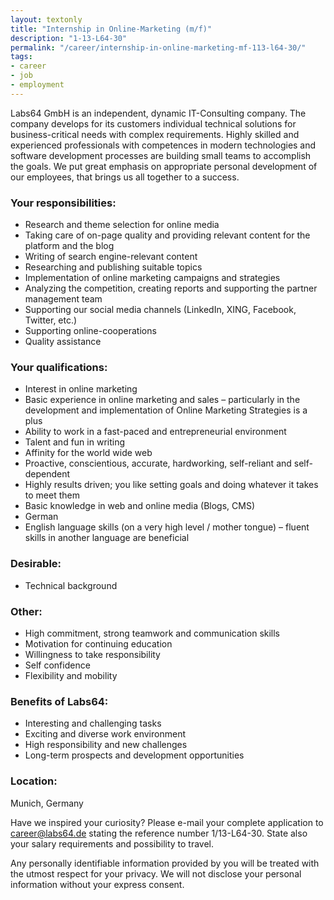 ```yaml
---
layout: textonly
title: "Internship in Online-Marketing (m/f)"
description: "1-13-L64-30"
permalink: "/career/internship-in-online-marketing-mf-113-l64-30/"
tags:
- career
- job
- employment
---
```


Labs64 GmbH is an independent, dynamic IT-Consulting company. The company develops for its customers individual technical solutions for business-critical needs with complex requirements. Highly skilled and experienced professionals with competences in modern technologies and software development processes are building small teams to accomplish the goals. We put great emphasis on appropriate personal development of our employees, that brings us all together to a success.

### Your responsibilities:

- Research and theme selection for online media
- Taking care of on-page quality and providing relevant content for the platform and the blog
- Writing of search engine-relevant content
- Researching and publishing suitable topics
- Implementation of online marketing campaigns and strategies
- Analyzing the competition, creating reports and supporting the partner management team
- Supporting our social media channels (LinkedIn, XING, Facebook, Twitter, etc.)
- Supporting online-cooperations
- Quality assistance

### Your qualifications:

- Interest in online marketing
- Basic experience in online marketing and sales – particularly in the development and implementation of Online Marketing Strategies is a plus
- Ability to work in a fast-paced and entrepreneurial environment
- Talent and fun in writing
- Affinity for the world wide web
- Proactive, conscientious, accurate, hardworking, self-reliant and self-dependent
- Highly results driven; you like setting goals and doing whatever it takes to meet them
- Basic knowledge in web and online media (Blogs, CMS)
- German
- English language skills (on a very high level / mother tongue) – fluent skills in another language are beneficial

### Desirable:

- Technical background

### Other:

- High commitment, strong teamwork and communication skills
- Motivation for continuing education
- Willingness to take responsibility
- Self confidence
- Flexibility and mobility

### Benefits of Labs64:

- Interesting and challenging tasks
- Exciting and diverse work environment
- High responsibility and new challenges
- Long-term prospects and development opportunities

### Location:
Munich, Germany

Have we inspired your curiosity? Please e-mail your complete application to career@labs64.de stating the reference number 1/13-L64-30. State also your salary requirements and possibility to travel.

Any personally identifiable information provided by you will be treated with the utmost respect for your privacy. We will not disclose your personal information without your express consent.
